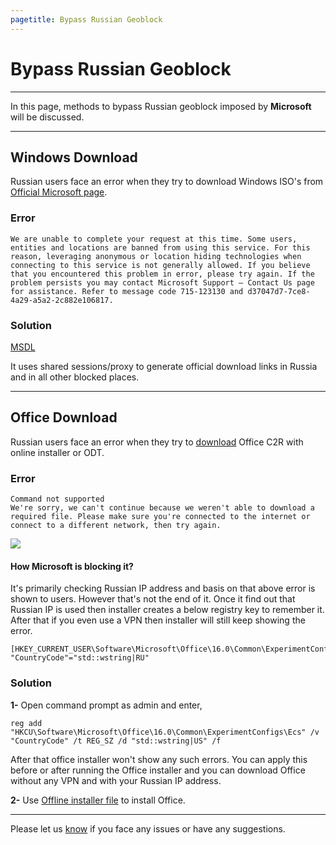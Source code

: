 ```yaml
---
pagetitle: Bypass Russian Geoblock
---
```


# Bypass Russian Geoblock

------------------------------------------------------------------------

In this page, methods to bypass Russian geoblock imposed by **Microsoft** will be discussed.

------------------------------------------------------------------------

## Windows Download

Russian users face an error when they try to download Windows ISO's from [Official Microsoft page](https://www.microsoft.com/software-download).

### Error

```         
We are unable to complete your request at this time. Some users, entities and locations are banned from using this service. For this reason, leveraging anonymous or location hiding technologies when connecting to this service is not generally allowed. If you believe that you encountered this problem in error, please try again. If the problem persists you may contact Microsoft Support – Contact Us page for assistance. Refer to message code 715-123130 and d37047d7-7ce8-4a29-a5a2-2c882e106817.
```

### Solution

[MSDL](/msdl/)

It uses shared sessions/proxy to generate official download links in Russia and in all other blocked places.

------------------------------------------------------------------------

## Office Download

Russian users face an error when they try to [download](genuine-installation-media.html) Office C2R with online installer or ODT.

### Error

```         
Command not supported
We're sorry, we can't continue because we weren't able to download a required file. Please make sure you're connected to the internet or connect to a different network, then try again.
```

![](https://lookimg.com/images/2023/03/24/QTAO3s.png)

#### How Microsoft is blocking it?

It's primarily checking Russian IP address and basis on that above error is shown to users. However that's not the end of it. Once it find out that Russian IP is used then installer creates a below registry key to remember it. After that if you even use a VPN then installer will still keep showing the error.

```         
[HKEY_CURRENT_USER\Software\Microsoft\Office\16.0\Common\ExperimentConfigs\Ecs]
"CountryCode"="std::wstring|RU"
```

### Solution

**1-** Open command prompt as admin and enter,

```         
reg add "HKCU\Software\Microsoft\Office\16.0\Common\ExperimentConfigs\Ecs" /v "CountryCode" /t REG_SZ /d "std::wstring|US" /f
```

After that office installer won't show any such errors. You can apply this before or after running the Office installer and you can download Office without any VPN and with your Russian IP address.

**2-** Use [Offline installer file](office_c2r_links.html) to install Office.

------------------------------------------------------------------------

Please let us [know](contactus.html) if you face any issues or have any suggestions.
